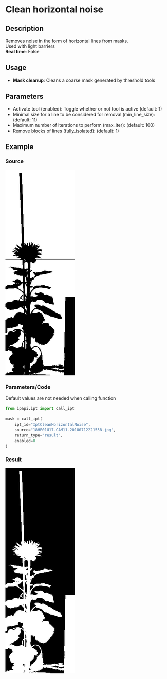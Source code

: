 # Clean horizontal noise

## Description

Removes noise in the form of horizontal lines from masks.  
Used with light barriers  
**Real time**: False

## Usage

- **Mask cleanup**: Cleans a coarse mask generated by threshold tools

## Parameters

- Activate tool (enabled): Toggle whether or not tool is active (default: 1)
- Minimal size for a line to be considered for removal (min_line_size): (default: 11)
- Maximum number of iterations to perform (max_iter): (default: 100)
- Remove blocks of lines (fully_isolated): (default: 1)

## Example

### Source

![Source image](images/18HP01U17-CAM11-20180712221558.bmp)

### Parameters/Code

Default values are not needed when calling function

```python
from ipapi.ipt import call_ipt

mask = call_ipt(
    ipt_id="IptCleanHorizontalNoise",
    source="18HP01U17-CAM11-20180712221558.jpg",
    return_type="result",
    enabled=0
)
```

### Result

![Result image](<images/ipt_Clean_horizontal_noise_(WIP).jpg>)
